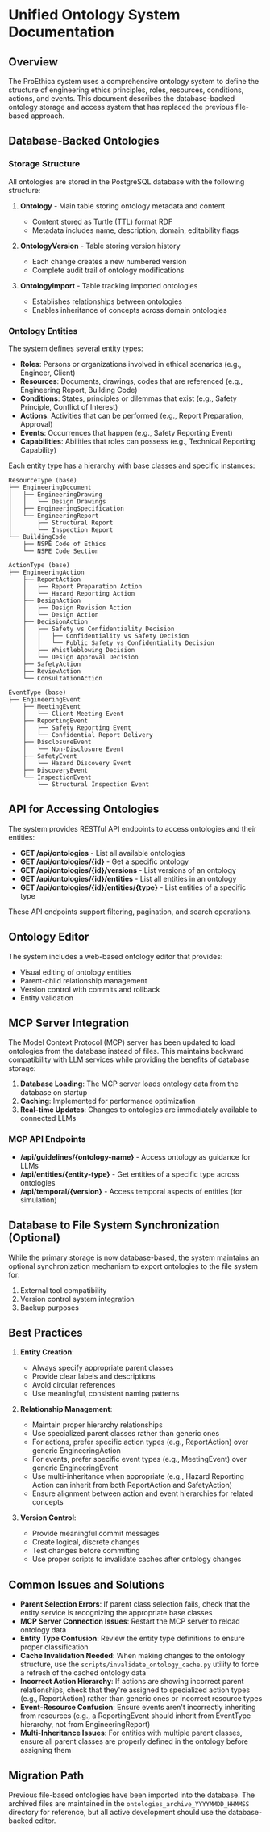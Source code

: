 # Unified Ontology System Documentation

## Overview

The ProEthica system uses a comprehensive ontology system to define the structure of engineering ethics principles, roles, resources, conditions, actions, and events. This document describes the database-backed ontology storage and access system that has replaced the previous file-based approach.

## Database-Backed Ontologies

### Storage Structure

All ontologies are stored in the PostgreSQL database with the following structure:

1. **Ontology** - Main table storing ontology metadata and content
   - Content stored as Turtle (TTL) format RDF
   - Metadata includes name, description, domain, editability flags
   
2. **OntologyVersion** - Table storing version history
   - Each change creates a new numbered version
   - Complete audit trail of ontology modifications
   
3. **OntologyImport** - Table tracking imported ontologies
   - Establishes relationships between ontologies
   - Enables inheritance of concepts across domain ontologies

### Ontology Entities

The system defines several entity types:

- **Roles**: Persons or organizations involved in ethical scenarios (e.g., Engineer, Client)
- **Resources**: Documents, drawings, codes that are referenced (e.g., Engineering Report, Building Code)
- **Conditions**: States, principles or dilemmas that exist (e.g., Safety Principle, Conflict of Interest)
- **Actions**: Activities that can be performed (e.g., Report Preparation, Approval)
- **Events**: Occurrences that happen (e.g., Safety Reporting Event)
- **Capabilities**: Abilities that roles can possess (e.g., Technical Reporting Capability)

Each entity type has a hierarchy with base classes and specific instances:

```
ResourceType (base)
├── EngineeringDocument
│   ├── EngineeringDrawing
│   │   └── Design Drawings
│   ├── EngineeringSpecification
│   └── EngineeringReport
│       ├── Structural Report
│       └── Inspection Report
└── BuildingCode
    ├── NSPE Code of Ethics
    └── NSPE Code Section
```

```
ActionType (base)
├── EngineeringAction
    ├── ReportAction
    │   ├── Report Preparation Action
    │   └── Hazard Reporting Action
    ├── DesignAction
    │   ├── Design Revision Action
    │   └── Design Action
    ├── DecisionAction
    │   ├── Safety vs Confidentiality Decision
    │   │   ├── Confidentiality vs Safety Decision
    │   │   └── Public Safety vs Confidentiality Decision
    │   ├── Whistleblowing Decision
    │   └── Design Approval Decision
    ├── SafetyAction
    ├── ReviewAction
    └── ConsultationAction
```

```
EventType (base)
├── EngineeringEvent
    ├── MeetingEvent
    │   └── Client Meeting Event
    ├── ReportingEvent
    │   ├── Safety Reporting Event
    │   └── Confidential Report Delivery
    ├── DisclosureEvent
    │   └── Non-Disclosure Event
    ├── SafetyEvent
    │   └── Hazard Discovery Event
    ├── DiscoveryEvent
    └── InspectionEvent
        └── Structural Inspection Event
```

## API for Accessing Ontologies

The system provides RESTful API endpoints to access ontologies and their entities:

- **GET /api/ontologies** - List all available ontologies
- **GET /api/ontologies/{id}** - Get a specific ontology
- **GET /api/ontologies/{id}/versions** - List versions of an ontology
- **GET /api/ontologies/{id}/entities** - List all entities in an ontology
- **GET /api/ontologies/{id}/entities/{type}** - List entities of a specific type

These API endpoints support filtering, pagination, and search operations.

## Ontology Editor

The system includes a web-based ontology editor that provides:

- Visual editing of ontology entities
- Parent-child relationship management
- Version control with commits and rollback
- Entity validation

## MCP Server Integration

The Model Context Protocol (MCP) server has been updated to load ontologies from the database instead of files. This maintains backward compatibility with LLM services while providing the benefits of database storage:

1. **Database Loading**: The MCP server loads ontology data from the database on startup
2. **Caching**: Implemented for performance optimization
3. **Real-time Updates**: Changes to ontologies are immediately available to connected LLMs

### MCP API Endpoints

- **/api/guidelines/{ontology-name}** - Access ontology as guidance for LLMs
- **/api/entities/{entity-type}** - Get entities of a specific type across ontologies
- **/api/temporal/{version}** - Access temporal aspects of entities (for simulation)

## Database to File System Synchronization (Optional)

While the primary storage is now database-based, the system maintains an optional synchronization mechanism to export ontologies to the file system for:

1. External tool compatibility
2. Version control system integration
3. Backup purposes

## Best Practices

1. **Entity Creation**: 
   - Always specify appropriate parent classes
   - Provide clear labels and descriptions
   - Avoid circular references
   - Use meaningful, consistent naming patterns

2. **Relationship Management**:
   - Maintain proper hierarchy relationships
   - Use specialized parent classes rather than generic ones
   - For actions, prefer specific action types (e.g., ReportAction) over generic EngineeringAction
   - For events, prefer specific event types (e.g., MeetingEvent) over generic EngineeringEvent
   - Use multi-inheritance when appropriate (e.g., Hazard Reporting Action can inherit from both ReportAction and SafetyAction)
   - Ensure alignment between action and event hierarchies for related concepts

3. **Version Control**:
   - Provide meaningful commit messages
   - Create logical, discrete changes
   - Test changes before committing
   - Use proper scripts to invalidate caches after ontology changes

## Common Issues and Solutions

- **Parent Selection Errors**: If parent class selection fails, check that the entity service is recognizing the appropriate base classes
- **MCP Server Connection Issues**: Restart the MCP server to reload ontology data
- **Entity Type Confusion**: Review the entity type definitions to ensure proper classification
- **Cache Invalidation Needed**: When making changes to the ontology structure, use the `scripts/invalidate_ontology_cache.py` utility to force a refresh of the cached ontology data
- **Incorrect Action Hierarchy**: If actions are showing incorrect parent relationships, check that they're assigned to specialized action types (e.g., ReportAction) rather than generic ones or incorrect resource types
- **Event-Resource Confusion**: Ensure events aren't incorrectly inheriting from resources (e.g., a ReportingEvent should inherit from EventType hierarchy, not from EngineeringReport)
- **Multi-Inheritance Issues**: For entities with multiple parent classes, ensure all parent classes are properly defined in the ontology before assigning them

## Migration Path

Previous file-based ontologies have been imported into the database. The archived files are maintained in the `ontologies_archive_YYYYMMDD_HHMMSS` directory for reference, but all active development should use the database-backed editor.
